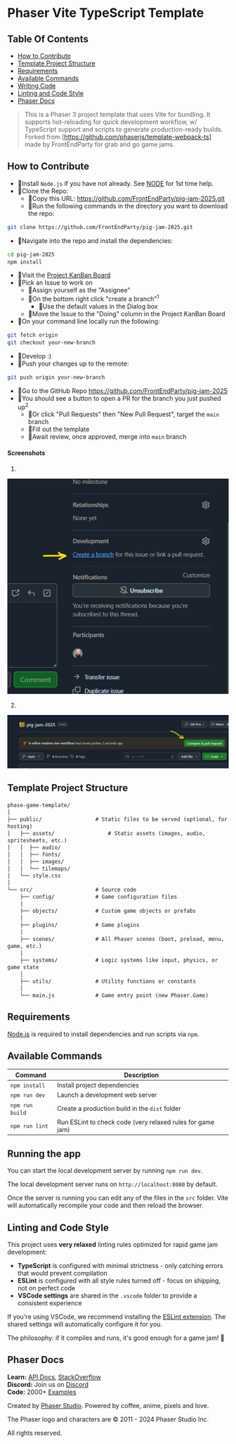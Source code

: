 # Phaser Vite TypeScript Template

## Table Of Contents
- [How to Contribute](#how-to-contribute)
- [Template Project Structure](#template-project-structure)
- [Requirements](#requirements)
- [Available Commands](#available-commands)
- [Writing Code](#writing-code)
- [Linting and Code Style](#-linting-and-code-style)
- [Phaser Docs](#phaser-docs)

> This is a Phaser 3 project template that uses Vite for bundling. It supports hot-reloading for quick development workflow, w/ TypeScript support and scripts to generate production-ready builds. Forked from [https://github.com/phaserjs/template-webpack-ts] made by FrontEndParty for grab and go game jams.

## How to Contribute
- 🐷Install `Node.js` if you have not already. See [NODE](./docs/NODE.md) for 1st time help.
- 🐷Clone the Repo:
  - 🐖Copy this URL: https://github.com/FrontEndParty/pig-jam-2025.git
  - 🐖Run the following commands in the directory you want to download the repo:
```sh
git clone https://github.com/FrontEndParty/pig-jam-2025.git
```
- 🐷Navigate into the repo and install the dependencies:
```sh
cd pig-jam-2025
npm install
```
- 🐷Visit the [Project KanBan Board](https://github.com/orgs/FrontEndParty/projects/8)
- 🐷Pick an Issue to work on
  - 🐖Assign yourself as the "Assignee"
  - 🐖On the bottom right click "create a branch"<sup>1</sup>
    - 🐽Use the default values in the Dialog box
  - 🐖Move the Issue to the "Doing" column in the Project KanBan Board
- 🐷On your command line locally run the following:
```sh
git fetch origin
git checkout your-new-branch
```
- 🐷Develop :)
- 🐷Push your changes up to the remote:
```sh
git push origin your-new-branch
```
- 🐷Go to the GitHub Repo https://github.com/FrontEndParty/pig-jam-2025
- 🐷You should see a button to open a PR for the branch you just pushed up<sup>2</sup>
  - 🐖Or click "Pull Requests" then "New Pull Request", target the `main` branch
  - 🐖Fill out the template
  - 🐖Await review, once approved, merge into `main` branch

#### Screenshots
1.

<img src="./docs/.screenshots/create-a-branch.jpg"/>

2.

<img src="./docs/.screenshots/open-pr-1.jpg"/>

## Template Project Structure
```
phase-game-template/
│
├── public/                 # Static files to be served (optional, for hosting)
|   ├── assets/                 # Static assets (images, audio, spritesheets, etc.)
│   │  ├── audio/
│   │  ├── fonts/
│   │  ├── images/
│   │  └── tilemaps/
│   └── style.css
│
└── src/                    # Source code
    ├── config/             # Game configuration files
    |
    ├── objects/            # Custom game objects or prefabs
    │
    ├── plugins/            # Game plugins
    │
    ├── scenes/             # All Phaser scenes (boot, preload, menu, game, etc.)
    │
    ├── systems/            # Logic systems like input, physics, or game state
    │
    ├── utils/              # Utility functions or constants
    │
    └── main.js             # Game entry point (new Phaser.Game)
```

## Requirements

[Node.js](https://nodejs.org) is required to install dependencies and run scripts via `npm`.

## Available Commands

| Command | Description |
|---------|-------------|
| `npm install` | Install project dependencies |
| `npm run dev` | Launch a development web server |
| `npm run build` | Create a production build in the `dist` folder |
| `npm run lint` | Run ESLint to check code (very relaxed rules for game jam) |

## Running the app
You can start the local development server by running `npm run dev`.

The local development server runs on `http://localhost:8080` by default.

Once the server is running you can edit any of the files in the `src` folder. Vite will automatically recompile your code and then reload the browser.

## Linting and Code Style

This project uses **very relaxed** linting rules optimized for rapid game jam development:

- **TypeScript** is configured with minimal strictness - only catching errors that would prevent compilation
- **ESLint** is configured with all style rules turned off - focus on shipping, not on perfect code
- **VSCode settings** are shared in the `.vscode` folder to provide a consistent experience

If you're using VSCode, we recommend installing the [ESLint extension](https://marketplace.visualstudio.com/items?itemName=dbaeumer.vscode-eslint). The shared settings will automatically configure it for you.

The philosophy: if it compiles and runs, it's good enough for a game jam! 🚀

## Phaser Docs

**Learn:** [API Docs](https://newdocs.phaser.io), [StackOverflow](https://stackoverflow.com/questions/tagged/phaser-framework)<br />
**Discord:** Join us on [Discord](https://discord.gg/phaser)<br />
**Code:** 2000+ [Examples](https://labs.phaser.io)<br />

Created by [Phaser Studio](mailto:support@phaser.io). Powered by coffee, anime, pixels and love.

The Phaser logo and characters are &copy; 2011 - 2024 Phaser Studio Inc.

All rights reserved.

